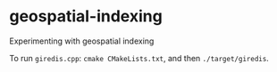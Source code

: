 # geospatial-indexing

Experimenting with geospatial indexing

To run `giredis.cpp`: `cmake CMakeLists.txt`, and then `./target/giredis`.
